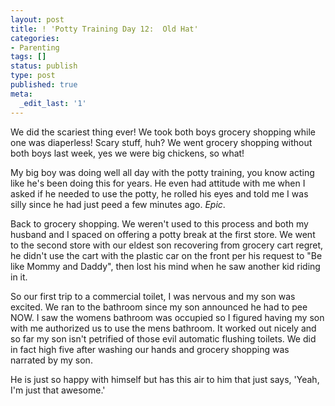 ```yaml
---
layout: post
title: ! 'Potty Training Day 12:  Old Hat'
categories:
- Parenting
tags: []
status: publish
type: post
published: true
meta:
  _edit_last: '1'
---
```

We did the scariest thing ever!  We took both boys grocery shopping while one was diaperless!  Scary stuff, huh?  We went grocery shopping without both boys last week, yes we were big chickens, so what!

My big boy was doing well all day with the potty training, you know acting like he's been doing this for years.  He even had attitude with me when I asked if he needed to use the potty, he rolled his eyes and told me I was silly since he had just peed a few minutes ago.  <em>Epic</em>.

Back to grocery shopping.  We weren't used to this process and both my husband and I spaced on offering a potty break at the first store.  We went to the second store with our eldest son recovering from grocery cart regret, he didn't use the cart with the plastic car on the front per his request to "Be like Mommy and Daddy", then lost his mind when he saw another kid riding in it.  

So our first trip to a commercial toilet, I was nervous and my son was excited.  We ran to the bathroom since my son announced he had to pee NOW.  I saw the womens bathroom was occupied so I figured having my son with me authorized us to use the mens bathroom.  It worked out nicely and so far my son isn't petrified of those evil automatic flushing toilets.  We did in fact high five after washing our hands and grocery shopping was narrated by my son.  

He is just so happy with himself but has this air to him that just says, 'Yeah, I'm just that awesome.' 
